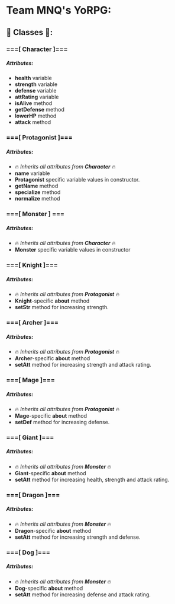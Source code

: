 # Team **MNQ**'s YoRPG:

## :star2: Classes :star2::

### ===[ Character ]===
##### *Attributes*:
- **health** variable
- **strength** variable
- **defense** variable
- **attRating** variable
- **isAlive** method
- **getDefense** method
- **lowerHP** method
- **attack** method

### ===[ Protagonist ]===
##### *Attributes*:
- :fire: *Inherits all attributes from **Character*** :fire:
- **name** variable
- **Protagonist** specific variable values in constructor.
- **getName** method
- **specialize** method
- **normalize** method

### ===[ Monster ] ===
##### *Attributes*:
- :fire: *Inherits all attributes from **Character*** :fire:
- **Monster** specific variable values in constructor

### ===[ Knight ]===
##### *Attributes*:
- :fire: *Inherits all attributes from **Protagonist*** :fire:
- **Knight**-specific **about** method
- **setStr** method for increasing strength.

### ===[ Archer ]===
##### *Attributes*:
- :fire: *Inherits all attributes from **Protagonist*** :fire:
- **Archer**-specific **about** method
- **setAtt** method for increasing strength and attack rating.

### ===[ Mage ]===
##### *Attributes*:
- :fire: *Inherits all attributes from **Protagonist*** :fire:
- **Mage**-specific **about** method
- **setDef** method for increasing defense.

### ===[ Giant ]===
##### *Attributes*:
- :fire: *Inherits all attributes from **Monster*** :fire:
- **Giant**-specific **about** method
- **setAtt** method for increasing health, strength and attack rating.

### ===[ Dragon ]===
##### *Attributes*:
- :fire: *Inherits all attributes from **Monster*** :fire:
- **Dragon**-specific **about** method
- **setAtt** method for increasing strength and defense.

### ===[ Dog ]===
##### *Attributes*:
- :fire: *Inherits all attributes from **Monster*** :fire:
- **Dog**-specific **about** method
- **setAtt** method for increasing defense and attack rating.
